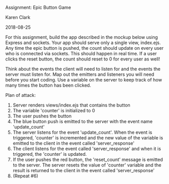 Assignment: Epic Button Game

Karen Clark

2018-08-25

For this assignment, build the app described in the mockup below using Express and sockets.  Your app should serve only a single view, index.ejs.  Any time the epic button is pushed, the count should update on every user who is connected via sockets.  This should happen in real time.  If a user clicks the reset button, the count should reset to 0 for every user as well!

Think about the events the client will need to listen for and the events the server must listen for.  Map out the emitters and listeners you will need before you start coding.  Use a variable on the server to keep track of how many times the button has been clicked.  

Plan of attack:
1. Server renders views/index.ejs that contains the button
2. The variable 'counter' is initialized to 0 
3. The user pushes the button
4. The blue button push is emitted to the server with the event name 'update_count'
5. The server listens for the event 'update_count'. When the event is triggered, 'counter' is incremented and the new value of the variable is emitted to the client in the event called 'server_response'
6. The client listens for the event called 'server_response' and when it is triggered, the 'counter' is updated.
7. If the user pushes the red button, the 'reset_count' message is emitted to the server. The server resets the value of 'counter' variable and the result is returned to the client in the event called 'server_response'
8. (Repeat #6)
